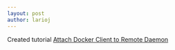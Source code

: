 ```yaml
---
layout: post
author: larioj
---
```


Created tutorial [Attach Docker Client to Remote
Daemon](tutorial/remote-docker.md)
